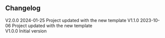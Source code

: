 ## Changelog  
V2.0.0 2024-01-25 Project updated with the new template 
V1.1.0 2023-10-06 Project updated with the new template  
V1.0.0 Initial version  

